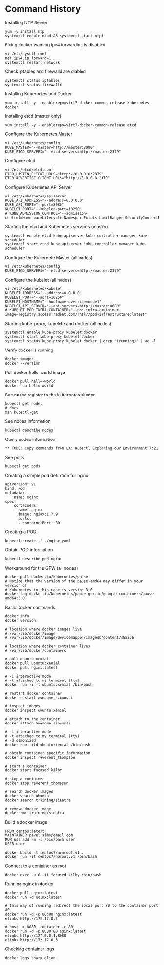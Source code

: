 
Command History
===============

Installing NTP Server

    yum -y install ntp
    systemctl enable ntpd && systemctl start ntpd

Fixing docker warning ipv4 forwarding is disabled

    vi /etc/sysctl.conf
    net.ipv4.ip_forward=1
    systemctl restart network

Check iptables and firewalld are diabled

    systemctl status iptables
    systemctl status firewalld

Installing Kubernetes and Docker

    yum install -y --enablerepo=virt7-docker-common-release kubernetes docker

Installing etcd (master only)

    yum install -y --enablerepo=virt7-docker-common-release etcd

Configure the Kubernetes Master

    vi /etc/kubernetes/config
    KUBE_MASTER="--master=http://master:8080"   
    KUBE_ETCD_SERVERS="--etcd-servers=http://master:2379" 

Configure etcd

    vi /etc/etcd/etcd.conf
    ETCD_LISTEN_CLIENT_URLS="http://0.0.0.0:2379"
    ETCD_ADVERTISE_CLIENT_URLS="http://0.0.0.0:2379"

Configure Kubernetes API Server

    vi /etc/kubernetes/apiserver
    KUBE_API_ADDRESS="--address=0.0.0.0"
    KUBE_API_PORT="--port=8080"
    KUBELET_PORT="--kubelet-port=10250"
    # KUBE_ADMISSION_CONTROL="--admission-control=NamespaceLifecycle,NamespaceExists,LimitRanger,SecurityContextDeny,ServiceAccount,ResourceQuota"

Starting the etcd and Kubernetes services (master)

    systemctl enable etcd kube-apiserver kube-controller-manager kube-scheduler
    systemctl start etcd kube-apiserver kube-controller-manager kube-scheduler

Configure the Kubernete Master (all nodes)

    vi /etc/kubernetes/config
    KUBE_ETCD_SERVERS="--etcd-servers=http://master:2379"

Configure the kubelet (all nodes)

    vi /etc/kubernetes/kubelet
    KUBELET_ADDRESS="--address=0.0.0.0"
    KUBELET_PORT="--port=10250"
    KUBELET_HOSTNAME="--hostname-override=node1"
    KUBELET_API_SERVER="--api-servers=http://master:8080"
    # KUBELET_POD_INFRA_CONTAINER="--pod-infra-container-image=registry.access.redhat.com/rhel7/pod-infrastructure:latest"

Starting kube-proxy, kubelete and docker (all nodes)

    systemctl enable kube-proxy kubelet docker
    systemctl start kube-proxy kubelet docker
    systemctl status kube-proxy kubelet docker | grep "(running)" | wc -l

Verify docker is running

    docker images
    docker --version

Pull docker hello-world image

    docker pull hello-world
    docker run hello-world

See nodes register to the kubernetes cluster

    kubectl get nodes
    # docs
    man kubectl-get

See nodes information

    kubectl describe nodes

Query nodes information

    ** TODO: Copy commands from LA: Kubectl Exploring our Environment 7:21

See pods

    kubectl get pods

Creating a simple pod definition for nginx

    apiVersion: v1
    kind: Pod
    metadata: 
        name: nginx
    spec:
        containers:
        - name: nginx
          image: nginx:1.7.9
          ports:
          - containerPort: 80

Creating a POD

    kubectl create -f ./nginx.yaml

Obtain POD information

    kubectl describe pod nginx

Workaround for the GFW (all nodes)

    docker pull docker.io/kubernetes/pause
    # Notice that the version of the pause-amd64 may differ in your version of
    # Kubernetes in this case is version 3.0
    docker tag docker.io/kubernetes/pause gcr.io/google_containers/pause-amd64:3.0

Basic Docker commands

    docker info
    docker version
    
    # location where docker images live
    # /var/lib/docker/image
    # /var/lib/docker/image/devicemapper/imagedb/content/sha256

    # location where docker container lives
    # /var/lib/docker/containers

    # pull ubuntu xenial
    docker pull ubuntu:xenial
    docker pull nginx:latest

    # -i interactive mode
    # -t attached to my terminal (tty)
    docker run -i -t ubuntu:xenial /bin/bash

    # restart docker container
    docker restart awesome_sinoussi

    # inspect images
    docker inspect ubuntu:xenial

    # attach to the container
    docker attach awesome_sinoussi

    # -i interactive mode
    # -t attached to my terminal (tty)
    # -d demonized
    docker run -itd ubuntu:xenial /bin/bash

    # obtain container specific information
    docker inspect reverent_thompson

    # start a container
    docker start focused_kilby

    # stop a container
    docker stop reverent_thompson

    # search docker images
    docker search ubuntu
    docker search training/sinatra

    # remove docker image
    docker rmi training/sinatra
    
Build a docker image

    FROM centos:latest
    MAINTAINER pavel.simo@gmail.com
    RUN useradd -m -s /bin/bash user
    USER user

    docker build -t centos7/nonroot:v1 .
    docker run -it centos7/noroot:v1 /bin/bash

Connect to a container as root

    docker exec -u 0 -it focused_kilby /bin/bash

Running nginx in docker

    docker pull nginx:latest
    docker run -d nginx:latest

    # This way of running redirect the local port 80 to the container port 80
    docker run -d -p 80:80 nginx:latest
    elinks http://172.17.0.3
    
    # host -> 8080, container -> 80
    docker run -d -p 8080:80 nginx:latest
    elinks http://127.0.0.1:8080
    elinks http://172.17.0.3


Checking container logs

    docker logs sharp_elion

